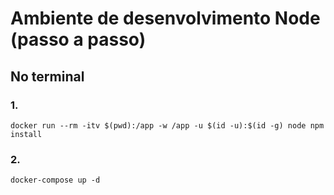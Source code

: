 # Ambiente de desenvolvimento Node (passo a passo)

## No terminal

### 1.
```
docker run --rm -itv $(pwd):/app -w /app -u $(id -u):$(id -g) node npm install
```
### 2.
```
docker-compose up -d
```
